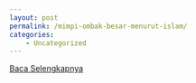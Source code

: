 ```yaml
---
layout: post
permalink: /mimpi-ombak-besar-menurut-islam/
categories:
    - Uncategorized
---
```


[Baca Selengkapnya](/07)